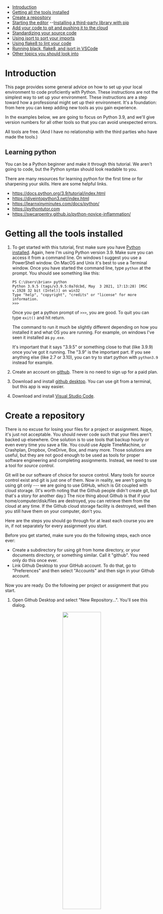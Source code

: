 
- [Introduction](#Introduction)
- [Getting all the tools installed](#Getting-all-the-tools-installed)
- [Create a repository](Create-a-repository)
- [Starting the editor](#Starting-the-editor)
--[Installing a third-party library with pip](#Installing-a-third-party-library-with-pip)
- [Add your code to git and pushing it to the cloud](#Add-your-code-to-git-and-pushing-it-to-the-cloud)
- [Standardizing your source code](#Standardizing-your-source-code)
- [Using isort to sort your imports](#Using-isort-to-sort-your-imports)
- [Using flake8 to lint your code](#Using-flake8-to-lint-your-code)
- [Running black, flake8, and isort in VSCode](#running-black-flake8-and-isort-in-vscode)
- [Other topics you should look into](#Other-topics-you-should-look-into)


# Introduction
This page provides some general advice on how to set up your local environment to code proficiently with Python. These instructions are not the simplest way to set up your environment. These instructions are a step toward how a professional might set up their environment. It's a foundation: from here you can keep adding new tools as you gain experience. 

In the examples below, we are going to focus on Python 3.9, and we'll give version numbers for all other tools so that you can avoid unexpected errors. 

All tools are free. (And I have no relationship with the third parties who have made the tools.)

## Learning python

You can be a Python beginner and make it through this tutorial. We aren't going to
code, but the Python syntax should look readable to you. 

There are many resources for learning python for the first time or for sharpening your skills. Here are
some helpful links. 

- https://docs.python.org/3.9/tutorial/index.html
- https://diveintopython3.net/index.html
- https://learnxinyminutes.com/docs/python/
- https://pythontutor.com
- https://swcarpentry.github.io/python-novice-inflammation/

# Getting all the tools installed

1. To get started with this tutorial, first make sure you have [Python installed](https://www.python.org/downloads/). Again, here I'm using Python version 3.9. Make sure you can access it from a command line. On windows I suggest you use a PowerShell window. On MacOS and Unix it's best to use a Terminal window. Once you have started the command line, type ```python``` at the prompt. You should see something like this:

    ```
    PS C:\Users\brian> python
    Python 3.9.5 (tags/v3.9.5:0a7dcbd, May  3 2021, 17:13:28) [MSC v.1928 32 bit (Intel)] on win32
    Type "help", "copyright", "credits" or "license" for more information.
    >>>
    ```
    
    Once you get a python prompt of ```>>>```, you are good. To quit you can type ```exit()``` and hit return. 

    The command to run it much be slightly different depending on how you installed it and what OS you are running. For example, on windows I've seen it installed as ```py.exe```. 

    It's important that it says "3.9.5" or something close to that (like 3.9.9) once you've got it running. The "3.9" is the important part. If you see anything else (like 2.7 or 3.10), you can try to start python with ```python3.9``` instead for example. 

1. Create an account on [github](https://github.com/join). There is no need to sign up for a paid plan. 

2. Download and install [github desktop](https://desktop.github.com). You can use git from a terminal, but this app is way easier.

3. Download and install [Visual Studio Code](https://code.visualstudio.com/Download). 

# Create a repository 

There is no excuse for losing your files for a project or assignment. Nope, it's just not acceptable. You should never code such that your files aren't backed up elsewhere. One solution is to use tools that backup hourly or even every time you save a file. You could use Apple TimeMachine, or Crashplan, Dropbox, OneDrive, Box, and many more. Those solutions are useful, but they are not good enough to be used as tools for proper software engineering and completing assignments. Instead, we need to use a tool for *source control*. 

Git will be our software of choice for source control. Many tools for source control exist and git is just one of them. Now in reality, we aren't going to using git only --- we are going to use GitHub, which is Git coupled with cloud storage. (It's worth noting that the Github people didn't create git, but that's a story for another day.) The nice thing about Github is that if your home/computer/disk/files are destroyed, you can retrieve them from the cloud at any time. If the Github cloud storage facility is destroyed, well then you still have them on your computer, don't you.

Here are the steps you should go through for at least each course you are in, if not separately for every assignment you start. 

Before you get started, make sure you do the following steps, each once ever:

- Create a subdirectory for using git from home directory, or your documents directory, or something similar. Call it "github". You need only do this once ever. 
- Link Github Desktop to your GitHub account. To do that, go to "Preferences" and then select "Accounts" and then sign in your Github account. 

Now you are ready. Do the following per project or assignment that you start.

1. Open Github Desktop and select "New Repository...". You'll see this dialog.

<p align="center"><img src="images/create.jpg?raw=true" width="50%"></p>

2. Enter the details. 
     - Any short name works. For this demonstration use "tutorial-example". 
     - Description is not important, leave it blank or fill it out. 
     - The *local path* should be the full path to your "github" subdirectory that you created already. 
     - Click the box for "initialize this repository with a README" because we want a Readme file.
     - From the "Git Ignore" dropdown menu, select "Python".
     - Leave the  "License" dropdown menu selection as "None". We are going to create a private repository (i.e., one that the world can't access).

3. Publish your repository on github by clicking the "publish repository" button. (If you haven't linked your Github Desktop to your Github account using the preferences->accounts dialog, as I discussed above, this step won't work.)

<p align="center"><img src="images/publish.jpg?raw=true" width="50%"></p>

4. Now a dialog window will show up, and you probably don't need to adjust anything. *Important* Make sure the box for "Keep this code private" is checked. If you are creating a repository for a course assignment, **you would be violating academic honesty policies by making your code public**.

<p align="center"><img src="images/publish-dialog.jpg?raw=true" width="50%"></p>


Success! You should be to see your new repository on Github. Because the repository is private, you have to log in to see it. (But you are probably still logged in.)


# Starting the editor

There are many ways to interact with python. We are going to focus on using an editor to save files to your local disk and then running the files from a command line terminal.  In terms of editors, some people swear by emacs or vim. Another option is to use ipython. Here, we are going to focus on using Visual Studio Code (vscode, for short). Over time, your choice of editor will be a deep, deliberate decision. The choice is akin to selecting a particular guitar  (acoustic or electric? single coil or humbuckers? etc.) in that it's a tool that let's you perform at your best. VSCode has advanced features appropriate for professionals, but generally can be used by new computer science students without going crazy with every single setting and plug-in available. 

VSCode generally operates and looks just about the same for all operating systems. (The main difference is the specific shortcut keys used to do things quickly, for example to  save or open files. And so I'm going to try and not specify the shortcut key pressed to make something happen. But a very small bit of advice  is that as a programmer, you don't want to ever have to use a mouse or trackpad; they just slow you down.)

Once you've downloaded and installed vscode, you'll see a screen like this:

<p align="center"><img src="images/vscode-first-screen.jpg?raw=true" width="75%"></p>

You might be tempted to use vscode to open up a new file. Don't use vscode to open a file. Instead, use it open a **directory**. Select "Open Folder" from the file menu and open up the directory containing the repository you've created for this tutorial.

The  most important icon for us right now is on the top left: "Explorer" (two stacked documents). There are some other icons on the left; let's just ignore them for now. 

Click on the Explorer icon once. The list of files you are working with appear. Click it again, and the little side window goes away. We haven't done anything yet, and so almost no files are there. 

This isn't a tutorial on how to program in python. And so I'm going to just give you a little bit of code to play with and assume that you can basically follow what's going on.  

To get the code into your editor, follow these steps.

- From vscode's "File" menu, select "New File". It should create new tab called "Untitled-1". 
- Copy and paste the code below into the tab and save it to a file called "intro.py" in your repository. There are some weaknesses in this code. We are going to use some other tools to make it a little nicer in a minute.

    ```
    from random_words import RandomEmails
    from random_words import RandomNicknames
    import random, sys
    from pprint import pprint
    def main():
        #create a dictionary of random nicknames
        roster = dict()
        random_nicknames=  RandomNicknames()
        random_emails =RandomEmails()
        students =   random_nicknames.random_nicks(count=10)
        for name in students :
            roster[name] = {"email": random_emails.randomMail(),'exam_score': random.randint(1, 100),"homework_score": random.randint(1, 100)        }

        pprint(roster)
    if __name__ == "__main__":
        main()
    ```

At this point, if vscode asks if you want to install the "python extension", then yes definitely please do it. It might take a minute to install. 

Before you get this code to run, you'll need to install the randomwords library. It doesn't come with python. 

# Installing a third-party library with pip

Try to run our little python program. The intent is to create a Python dictionary of randomly chosen student details.  Open a terminal, and change to the directory containing the repository and saved intro.py file. Then call python on the file. You should get an error when you run it.

```
% cd github/tutorial-example 
% python3.9 intro.py       
Traceback (most recent call last):
  File "/Users/brian/github/tutorial-example/intro.py", line 2, in <module>
    from random_words import RandomEmails
ModuleNotFoundError: No module named 'random_words'
```

Python ships with a large set of [standard libraries](https://docs.python.org/3.9/library/index.html). There a ton of high-quality third-party libraries available as well. (The source code for many  third party libraries is often stored  on github, it turns out.) In the code above, you can see that I've imported the random_words library, but it's not installed on your computer yet. 

For any good third-party library, there are typical two important websites: its pypi.org page containing documentation and its homepage. (It turns out that most of the time, the homepage for a library is typically github.) For random_words, they are:

- documentation: https://pypi.org/project/RandomWords/
- homepage: https://github.com/tomislater/RandomWords


I've been calling ```random_words``` a "library" and yet Python is complaining about a missing "module". What's the difference? A library is a loose term describing the project and its collection of files and such that perform some function. A module is a specific set of files that contain the code that instantiate or realize the library's goals. And so here Python is complaining that it can't find the files it needs to import ```random_words```. 

Installation is easy. For all libraries on pypi.org, there is a install command you can copy by clicking the little copy icon. 


 <p align="center"><img src="images/rw.jpg?raw=true" width="50%"></p>

Paste or type the following into your terminal. ```pip``` is a command that is installed with python. On some computers, you might have many versions of python installed. Just calling pip might install a library for a version of python that you aren't using. So to be safe, you can try using ```pip3.9 install ...```. If that's not installed (often the case on windows) then go ahead and use ```pip install ...```. You can also try ```py -m pip install...``` or ```python3.9 -m pip install...```

```
% pip3.9 install RandomWords
Collecting randomwords
  Using cached RandomWords-0.3.0-py3-none-any.whl
Installing collected packages: randomwords
Successfully installed randomwords-0.3.0
```
Note that the install name is different than the module name. Actually the uppercase and lowercase letters don't matter. The removal of the underscore is important. You can't do ```pip install random_words``` successfully. This difference exists for a sizeable number of libraries. A common pattern is that you would ```import foo``` in your code,  but you need to ```pip install pyfoo``` at the terminal.

The command above will install the latest version of randomwords. If you want to install a specific version, you can do a double equals and the version number: ```pip install RandomWords==0.3.0```.

Now try to run the code. You should get something like this. Each time you run it, you'll get different output.
```
% python3.9 intro.py       
{'Marisol': {'email': 'irwin@from-europe.com',
             'exam_score': 65,
             'homework_score': 25},
 'Cherie': {'email': 'elena@arcor.de', 'exam_score': 77, 'homework_score': 46},
 'Mat': {'email': 'douglas@brazilmail.com.br',
         'exam_score': 61,
         'homework_score': 71},
 'Vonda': {'email': 'zoe@tropicalstorm.com',
           'exam_score': 27,
           'homework_score': 95},
 'Abbie': {'email': 'dominick@mail2biologist.com',
           'exam_score': 88,
           'homework_score': 10},
 'Edith': {'email': 'carol@mail2victoria.com',
           'exam_score': 40,
           'homework_score': 99},
 'Amber': {'email': 'sonya@levele.hu', 'exam_score': 7, 'homework_score': 74},
 'Rebecca': {'email': 'loretta@mail2composer.com',
             'exam_score': 75,
             'homework_score': 67},
 'Roanne': {'email': 'caoimhe@copacabana.com',
            'exam_score': 7,
            'homework_score': 58},
 'Mohammad': {'email': 'heaven@mail2cardinal.com',
              'exam_score': 67,
              'homework_score': 10}}
```

# Add your code to git and pushing it to the cloud
Git is great because it will help you keep track of revisions to your code. Tracking a sequence of revisions is pretty vital when you are coding with even one other person. It's also important when you are coding alone!

One of the most false or synthetic or non-representative parts of learning to code in any course is the typical process for completing an assignment. The instructor hands out an assignment; you spend a relatively short time doing it alone (really just a week or two); you get it to run correctly once; you submit; you never run the code again and you never use the code again.

In real life, projects last months or years. The goals of the project changes over time. The people involved change. You run it again and again and again. And you try to reuse the code in other projects. And there is old joke that for any real project there are always at least two people: yourself, and yourself three months from now. You have to learn to write and structure your code so that you can put it down and make sense of it three months later, as if you are a totally different person. 

Git and tools like it help you in that goal. If the above reasoning isn't convincing, then in the very least, they are a solution to a problem that often comes up for new programmers: "This code worked a few minutes but I made some change, and I don't know what ... those changes broke it... I'm totally lost and I don't know how to get back to the working version."

Lastly, git will help you break your coding up into management micro-goals. When you code, consider the micro-goal you want to achieve. Maybe your goal is to write a method that saves some data to a file. Once the function seems to be working correctly, then tell git about your progress as a *commit* to the repository. To be clear, commit the source code is very different than saving it to your local file system.

To show you how to commit, we are going to commit the code you pasted above into intro.py.

- Open Github Desktop
- Make sure you are in our new repository. It should be listed in the top left of the window.
- You should see intro.py listed with a check box. Make sure it is checked. It should be the only file checked of anything listed. (mac users might see a pesky .DS_store file listed.)
- Github Desktop tries to be helpful here by putting in a comment for us. It won't do that if you check in more than one file.
- Notice the green plus. It's a visual indication that we are adding a file to the list that git will track for us.
- Click the blue "Commit to main" button. 
- Lastly, you need to click the grey "Push origin" button, which means "store this in the cloud".

That's it! You pushed your first commit!

<p align="center"><img src="images/add-intro-py.jpg?raw=true" width="50%"></p>

<p align="center"><img src="images/push.jpg?raw=true" width="50%"></p>


# Standardizing your source code

It's hard to sight read code. That is, it's hard to just look at code and read it as easily as you might read a book. It takes experience and talent. But even for reading prose books, for which we are all experts by now, we expect the presentation to follow certain conventions: reasonably wide margins, chapters numbered with titles and larger fonts, the use of bold and italics for emphasis, and the [separation of paragraphs](images/ducks.jpg?raw=true) with vertical space or indentations are all helpful for comprehension, even if they aren't strictly part of english grammar. 

The same is true for code. When we see code formatted in an expected fashion, it improves comprehension for us as the reader. And comprehension is really important for yourself (so that you don't miss bugs), for your instructor and TAs (so that they can help you squash a bug), and for your professional colleagues (so that they build on your code and help you squash bugs).


## Using Black to format your code

There are style guides [out there](https://google.github.io/styleguide/pyguide.html) that can help you format your code to common expectations and styles. I used to tell my students that they had to follow one style guide or another during the semester. But they are hard to ingest and incorporate consistently. 

A better way to format your code to ensure it meets a given style is to let a program format it for you. Black is one such formatter that I recommend. Here is its pypi.org page (you know what to do to install it!): https://pypi.org/project/black/

Once you have it installed, you can run it as 

```
% black intro.py 
reformatted intro.py
All done! ✨ 🍰 ✨
1 file reformatted.

```

Or you can do it to every file in a directory.

```
% black *.py
```

(Can you figure out how to hit all files in subdirectories?)
 
It's important to note that Black will not reformat your python file if it contains a syntax error. 

Now intro.py should look like this:

```
from random_words import RandomEmails
from random_words import RandomNicknames
import random, sys
from pprint import pprint


def main():
    # create a dictionary of random nicknames
    roster = dict()
    random_nicknames = RandomNicknames()
    random_emails = RandomEmails()
    students = random_nicknames.random_nicks(count=10)
    for name in students:
        roster[name] = {
            "email": random_emails.randomMail(),
            "exam_score": random.randint(1, 100),
            "homework_score": random.randint(1, 100),
        }

    pprint(roster)


if __name__ == "__main__":
    main()
```

That's much nicer! The lines are not too wide. There is some standard spacing between the imports, functions, and the ```if __name__``` clause at the end. It changed the single quotes around ```exam_score``` to use double quotes so that it's consistent with the other lines. It even put a space between ```#``` and the comment. Again, before we had a legit Python program that ran correctly. But now we have source that is equivalent and easier to read.

Black is so useful that I promise you that once you start using it consistently, you'll realize how crazy your life was before. You will get annoyed at code that hasn't been sent through Black, because it's so much more readable after it has been sent through Black. 

There is more we can do to clean up our code, but let's pause for a minute and talk about git/github again. 



# Check in changes to github

Github Desktop has a nice display of the differences you've made to your code with black. That's so very convenient! It's probably obvious that red means "removed" and green means "added". 

<p align="center"><img src="images/after-black.jpg?raw=true" width="100%"></p>

Your view of these differences (which is often called the "diff" after the command that generates this view) may look slightly different. Note that I have these settings configured for Github Desktop: 

<p align="center"><img src="images/github-split.jpg?raw=true" width="50%"></p>

I will caution you that this diff is correct roughly 96.53% of the time. Sometimes the diff is just wrong for complicated changes where code is rearranged heavily. These are pretty straightforward changes and the diff is correct. 

# Using isort to sort your imports

Black doesn't do it all. Look at those import statements. Do you see the problem? Probably not. Let's run our program source code through [isort](https://pypi.org/project/isort/). Please install it with pip, and then do the following.

```
% isort --profile black intro.py
Fixing /Users/brian/github/tutorial-example/intro.py
```
(Notice that I included an argument for ```-profile black``` so that isort is compatible with black.)

Just like black, isort changes the source code only if there isn't a syntax error and it makes changes only if it doesn't change how the program runs. All isort does is sort and group together imports: imports from Python's standard library are first, then a new line, and then a group of libraries that have been installed with pip (or were locally created). Now our source code looks like so:

```
    import random
    import sys
    from pprint import pprint

    from random_words import RandomEmails, RandomNicknames


    def main():
        # create a dictionary of random nicknames
        roster = dict()
        random_nicknames = RandomNicknames()
        random_emails = RandomEmails()
        students = random_nicknames.random_nicks(count=10)
        for name in students:
            roster[name] = {
                "email": random_emails.randomMail(),
                "exam_score": random.randint(1, 100),
                "homework_score": random.randint(1, 100),
            }

        pprint(roster)


    if __name__ == "__main__":
        main()
```
You'll notice that isort also separated each import into its own line (before random and sys were together). And it combined all the imports from random_words into one statement. That's clearer formatting for the reader.

Here's the diff of what isort did. Over time, you'll get pretty good at reading diffs. 

<p align="center"><img src="images/after-isort.jpg?raw=true" width="100%"></p>

## Using flake8 to lint your code

A *linter* is a program that examines your source code for bad style or errors, and it checks for things in a wide range of categories. The first linter was called [lint](https://en.wikipedia.org/wiki/Lint_(software)) and was written in 1978! 

[Flake8](https://pypi.org/project/flake8/) (pronounced "flay-kate") is one such linter. It's pretty aggressive and exacting. And I think especially for a beginning programmer, you'll waste a lot of time trying to get rid of all the flake8 *warnings*. So for now, let's just focus on flake8 *errors*. 

I've installed version 4.0.1. Recall that you can install a specific version like so:

```
% pip install flake8==4.0.1
```
After you pip install it, run it with these arguments to show only the errors:

```
% flake8 --select=F intro.py
intro.py:2:1: F401 'sys' imported but unused
```

Ah ha! Did you notice that we imported ```sys``` but it wasn't used in our code. That's ugly. Flake8 won't fix that problem --- you need to make the change yourself in vscode to fix it.  If you do that and save the file, you'll note that when you run flake8 again, it won't complain. It doesn't congratulate you for having no errors in the friendly way that Black does. 

Here's the diff from making this change. 
<p align="center"><img src="images/after-flake8.jpg?raw=true" width="100%"></p>

## Looking back and old commits

Did you try switching on the history tab? You should be able to see each commit you've made during the tutorial. For each commit, you can see diff against the previous commit. Notice in this screen grab, my most recent commit has an up arrow --- that means I haven't push to the cloud yet. If you haven't pushed, it's not backed up. 

<p align="center"><img src="images/commit.jpg?raw=true" width="50%"></p>

# Running black, flake8, and isort in VSCode

This is a great set of tools. And you have the option of running them when you are done with a project, intermittently while you code, or as much as possible. It turns out that the best option is to run them as much as possible. But no one wants to save a file and then switch to the terminal, run the three commands, and then switch back to the editor. That's terribly inefficient. 

Let's instead configure vscode to run black and flake8 tools each time we save our source code. Below we'll configure vscode to run isort, it's a little more challenging. 

## Black and flake8
First, if you haven't already, install the "python extension". One way to do that is to visit [this page](https://marketplace.visualstudio.com/items?itemName=ms-python.python) and click the green install button.


One thing you should do to get started is to check that vscode can run python for you. From the "Terminal" menu at the top, select "New Terminal". You should end up with a prompt: a powershell prompt if you are windows, and a terminal prompt if you are on mac or linux. From the prompt, run python just as you did outside of vscode. It should work just the same. (If not, something is wrong. For example, if you opened this terminal and then installed python, perhaps close the vscode terminal and try again.)

Make sure intro.py is open and switch to that tab. Look in the bottom left corner. Do you see Python 3.9 listed? Click whatever text is there. (It may ask you to enter the path for python. Enter exactly what you entered to run python in the vscode terminal. and then look again.) If it gives you some specific versions of python to chose from --- that's great --- pick version 3.9 something. Here I've got 3.9.10 selected. 

<p align="center"><img src="images/corner.jpg?raw=true" width="50%"></p>

Next hit the "gear" icon and select "Settings".

<p align="center"><img src="images/settings.jpg?raw=true" width="50%"></p>

In the search bar that comes up, type "python" and then you should see "Python" listed below as something you can select.

<p align="center"><img src="images/python-search.jpg?raw=true" width="75%"></p>

Scroll down until you see "Python Formatting Provider" and select "black" from the drop down menu.
<p align="center"><img src="images/vsc-black.jpg?raw=true" width="75%"></p>

If you after you make this choice, vscode asks you install black, then certainly let it do that. 

Scroll down more until you see the configuration for linting and select these options.
<p align="center"><img src="images/vsc-linting.jpg?raw=true" width="75%"></p>
<p align="center"><img src="images/vsc-flake8.jpg?raw=true" width="75%"></p>
<p align="center"><img src="images/vsc-lint-on-save.jpg?raw=true" width="75%"></p>

Now go back to your python file and adjust the formatting. You should see it change back upon saving the file. With flake8, you will see squiggly colored underlines where there are problems, much like a spell checker in a word document. If you hover over problems, you'll get a tooltip-style hint as to what's wrong. You can also pull up a list of problems from the status bar at the very bottom (left side) of the vscode window.

## Adding isort to vscode 
There are a few tutorials for doing this online, but I don't know that they are helpful for beginners. I'm not sure the following is easy. Proceed at your own risk. 

VSCode keeps its settings in a file called "settings.json". JSON is a human-readable format for storing structured values that is written by computers; or maybe it's a computer-readable format for storing structured values that is written by humans. We are going to modify the json file directly. And you are going to have to do this carefuly as what you see on your screen won't be exactly what I show in these screen shots. 

First, you need to open up the command pallette. Go again to the bottom left and click on the  gear icon. From there, select "Command Palette". You should see something like this. Select "Preferences: Open Settings (JSON)", and if you don't see that listed, start typing those words until you do.
<p align="center"><img src="images/command-pal.jpg?raw=true" width="75%"></p>

This is going to open a file that is probably not empty. You'll notice words and settings that are related to what we did above setting up black and flake8. 

Here's the hard part. You need to adjust this file but not violate the JSON rules. In essence, keep commas between items and all brackets need to closed eventually.  Here the steps you need to take.

1. Figure out the *full path* to the isort executable on your computer. (It's called isort.exe on windows.) You can use a file search command to do that. If you are on MacOS or Linux and you've installed isort, you might get away with ```which isort```. To confirm you have the right path, enter it in full on the command line, and it should work. 

2. Make a copy of the existing settings.json file before you modify it! Put the copy in  notepad or in file on your desktop or something. 
3. Add these lines into the middle of your settings.json file. Please take notice of the double backslashes that are required for windows paths! For linux or macos, no need for double forward slashes: "/usr/local/bin/isort" or whatever you found is perfect.
```
    "python.sortImports.path": "c:\\Users\\brian\\AppData\\Local\\Programs\\Python\\Python39\\Scripts\\isort.exe",
    "[python]": {
        "editor.codeActionsOnSave": {
            "source.organizeImports": true
        }
    },    

```

Here's how the new lines look for me when  merged. Note that here my python executable is just "py". Yours may be different. And my copy of isort.exe is in a really deep path. Not unexpected, but deep.
```
{
    "python.formatting.provider": "black",
    "python.defaultInterpreterPath": "py",
    "python.linting.flake8Enabled": true,
    "python.sortImports.path": "c:\\Users\\brian\\AppData\\Local\\Programs\\Python\\Python39\\Scripts\\isort.exe",
    "[python]": {
        "editor.codeActionsOnSave": {
            "source.organizeImports": true
        }
    },    
}
```
4. Test that it works by messing up your ```import``` order in intro.py, and then save the file. The imports should be alphabetized and so on after saving.
5. If you can't get it to work, then copy back the original settings. Try again another day, or maybe find a friend to help out.


# Other topics you should look into 

There are many other topics and tools that you should start looking into to improve your ability to code. Future versions of this site will expand on some of them. 

- [pdb](https://docs.python.org/3.9/library/pdb.html) is an *essential* tool for debugging. You really need to learn how to run your code in debug mode (hint: it's ```python -m pdb mycode.py```) and then how to navigate your way around the debugger console. If you are debugging with print statements, you are not doing it right.
- [venv](https://docs.python.org/3.9/library/venv.html) and [conda](https://docs.conda.io/projects/conda/en/latest/user-guide/tasks/manage-environments.html) allow management of two or more python projects with differing requirements. Why does that happen? Well, one of your programs may be written based on a specific version of Python. It may use features in, say, version 3.9 that are removed or altered in version 3.10. Similarly, you might use a third-party library that might be upgraded in the future. Another problem is that you may be required to use Python 3.9 in one course and Python 3.6 in another course. You really need set up separate "environments" for each project that ensure functionality is preserved and isolated. 
- [doctest](https://docs.python.org/3/library/doctest.html) is a  module that searches for pieces of text that look like interactive Python sessions, and then executes those sessions to verify that they work exactly as shown.
- [pylint](https://pylint.org) Pylint is a Python static code analysis tool which looks for programming errors, helps enforcing a coding standard, sniffs for code smells and offers simple refactoring suggestions.
- [pydocstyle](https://pypi.org/project/pydocstyle/) is a static analysis tool for checking compliance with Python docstring conventions.
- [pyright](https://github.com/Microsoft/pyright) is a fast type checker meant for large Python source bases. It can run in a “watch” mode and performs fast incremental updates when files are modified.
- [hypothesis](https://hypothesis.readthedocs.io/en/latest/) is a Python library for creating unit tests which are simpler to write and more powerful when run, finding edge cases in your code you wouldn’t have thought to look for.
- [scalene](https://pypi.org/project/scalene/)  is a high-performance CPU, GPU and memory profiler for Python that does a number of things that other Python profilers do not and cannot do. It runs orders of magnitude faster than other profilers while delivering far more detailed information.
